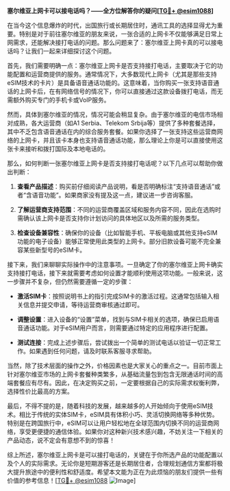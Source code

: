 **塞尔维亚上网卡可以接电话吗？——全方位解答你的疑问[[TG💪+ @esim1088](https://t.me/s/esim1088)]**

在当今这个信息爆炸的时代，出国旅行或长期居住时，通讯工具的选择显得尤为重要。特别是对于前往塞尔维亚的朋友来说，一张合适的上网卡不仅能够满足日常上网需求，还能解决接打电话的问题。那么问题来了：塞尔维亚上网卡真的可以接电话吗？让我们一起来详细探讨这个问题。

首先，我们需要明确一点：塞尔维亚上网卡是否支持接打电话，主要取决于它的功能配置和运营商提供的服务。通常情况下，大多数现代上网卡（尤其是那些支持eSIM技术的卡片）是具备语音通话功能的。这意味着，当你购买一张支持语音通话的上网卡后，在有网络信号的情况下，你可以直接通过这款设备拨打电话，而无需额外购买专门的手机卡或VoIP服务。

然而，具体到塞尔维亚的情况，情况可能会稍显复杂。由于塞尔维亚的电信市场相对成熟，各大运营商（如A1 Serbia、Telekom Srbija等）提供了多种套餐选择，其中不乏包含语音通话在内的综合服务套餐。如果你选择了一张支持这些运营商网络的上网卡，并且该卡本身也支持语音通话功能，那么理论上你是可以直接使用这张卡来接听和拨打国际及本地电话的。

那么，如何判断一张塞尔维亚上网卡是否支持接打电话呢？以下几点可以帮助你做出判断：

1. **查看产品描述**：购买前仔细阅读产品说明，看是否明确标注“支持语音通话”或者“含语音功能”。如果商家没有提及这一点，建议进一步咨询客服。
   
2. **了解运营商支持范围**：不同的运营商覆盖区域和服务内容不同，因此在选购时需确认该上网卡是否支持你计划访问的具体地区以及所需的服务类型。
   
3. **检查设备兼容性**：确保你的设备（比如智能手机、平板电脑或其他支持eSIM功能的电子设备）能够正常使用此类型的上网卡。部分旧款设备可能不完全兼容某些新型号的eSIM卡。

接下来，我们来聊聊实际操作中的注意事项。一旦确定了你的塞尔维亚上网卡确实支持接打电话，接下来就需要考虑如何设置才能顺利使用这项功能。一般来说，这一步骤并不复杂，但仍然需要遵循一定的步骤：

- **激活SIM卡**：按照说明书上的指引完成SIM卡的激活过程。这通常包括输入相关信息并提交申请，等待运营商审核通过即可。
  
- **调整设置**：进入设备的“设置”菜单，找到与SIM卡相关的选项，确保已启用语音通话功能。对于eSIM用户而言，则需要通过特定的应用程序进行配置。
  
- **测试连接**：完成上述步骤后，尝试拨出一个简单的测试电话以验证一切正常工作。如果遇到任何问题，请及时联系客服寻求帮助。

当然，除了技术层面的操作之外，价格因素也是大家关心的重点之一。目前市面上针对塞尔维亚市场的上网卡套餐种类繁多，从基础流量包到包含无限通话时间的高端套餐应有尽有。因此，在决定购买之前，一定要根据自己的实际需求权衡利弊，选择性价比最高的方案。

最后，不得不提的是，随着科技的发展，越来越多的人开始倾向于使用eSIM技术。相比于传统的实体SIM卡，eSIM具有体积小巧、灵活切换网络等多种优势。特别是在跨国旅行中，eSIM可以让用户轻松地在全球范围内切换不同的运营商网络，享受更便捷的通信体验。如果你对这种新兴技术感兴趣，不妨关注一下相关的产品动态，说不定会有意想不到的惊喜！

综上所述，塞尔维亚上网卡是可以接打电话的，关键在于你所选产品的功能配置以及个人的实际需求。无论你是短期游客还是长期居住者，合理规划通信方案都将极大提升旅途中的便利性和舒适度。希望本文能为正在为此烦恼的朋友们提供一些有价值的参考信息！[[TG💪+ @esim1088](https://t.me/s/esim1088) ![Image](https://i.postimg.cc/4NQfJmqS/Snipaste-2025-05-13-00-14-12.png)]